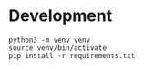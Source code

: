 # Development
```
python3 -m venv venv
source venv/bin/activate
pip install -r requirements.txt
```
